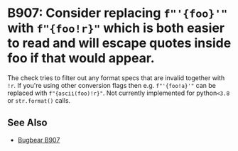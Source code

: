# B907: Consider replacing `f"'{foo}'"` with `f"{foo!r}"` which is both easier to read and will escape quotes inside foo if that would appear.

The check tries to filter out any format specs that are invalid together with `!r`. If you're
using other conversion flags then e.g. `f"'{foo!a}'"` can be replaced with `f"{ascii(foo)!r}"`.
Not currently implemented for python`<3.8` or `str.format()` calls.

## See Also

* [Bugbear B907](https://github.com/PyCQA/flake8-bugbear?tab=readme-ov-file)
